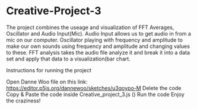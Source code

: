 # Creative-Project-3

The project combines the useage and visualization of FFT Averages, Oscillator and Audio Input(Mic). Audio Input allows us to get audio in from a mic on our computer. Oscillator playing with frequency and amplitude to make our own sounds using frequency and amplitude and changing values to these. FFT analysis takes the audio file analyze it and break it into a data set and apply that data to a visualization(bar chart.

Instructions for running the project

Open Danne Woo file on this link: https://editor.p5js.org/dannewoo/sketches/u3qoypo-M
Delete the code
Copy & Paste the code inside Creative_project_3.js ()
Run the code
Enjoy the craziness!
